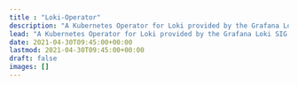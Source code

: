 ```yaml
---
title : "Loki-Operator"
description: "A Kubernetes Operator for Loki provided by the Grafana Loki SIG operator. "
lead: "A Kubernetes Operator for Loki provided by the Grafana Loki SIG operator. "
date: 2021-04-30T09:45:00+00:00
lastmod: 2021-04-30T09:45:00+00:00
draft: false
images: []
---
```

